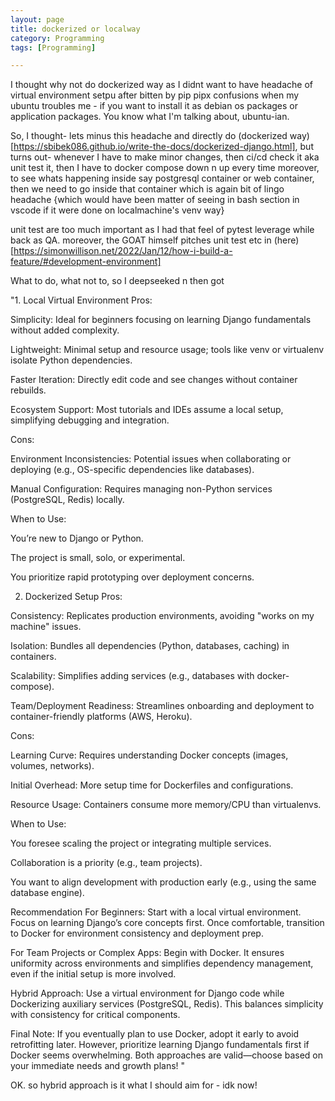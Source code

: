```yaml
---
layout: page
title: dockerized or localway
category: Programming
tags: [Programming] 

---
```


I thought why not do dockerized way as I didnt want to have headache of virtual environment setpu after bitten by pip pipx confusions when my ubuntu troubles me - if you want to install it as debian os packages or application packages. You know what I'm talking about, ubuntu-ian.

So, I thought- lets minus this headache and directly do (dockerized way)[https://sbibek086.github.io/write-the-docs/dockerized-django.html], but turns out- whenever I have to make minor changes, then ci/cd check it aka unit test it, then I have to docker compose down n up every time moreover, to see whats happening inside say postgresql container or web container, then we need to go inside that container which is again bit of lingo headache {which would have been matter of seeing in bash section in vscode if it were done on localmachine's venv way} 

unit test are too much important as I had that feel of pytest leverage while back as QA. moreover, the GOAT himself pitches unit test etc in (here)[https://simonwillison.net/2022/Jan/12/how-i-build-a-feature/#development-environment]

What to do, what not to, so I deepseeked n then got

"1. Local Virtual Environment
Pros:

Simplicity: Ideal for beginners focusing on learning Django fundamentals without added complexity.

Lightweight: Minimal setup and resource usage; tools like venv or virtualenv isolate Python dependencies.

Faster Iteration: Directly edit code and see changes without container rebuilds.

Ecosystem Support: Most tutorials and IDEs assume a local setup, simplifying debugging and integration.

Cons:

Environment Inconsistencies: Potential issues when collaborating or deploying (e.g., OS-specific dependencies like databases).

Manual Configuration: Requires managing non-Python services (PostgreSQL, Redis) locally.

When to Use:

You’re new to Django or Python.

The project is small, solo, or experimental.

You prioritize rapid prototyping over deployment concerns.

2. Dockerized Setup
Pros:

Consistency: Replicates production environments, avoiding "works on my machine" issues.

Isolation: Bundles all dependencies (Python, databases, caching) in containers.

Scalability: Simplifies adding services (e.g., databases with docker-compose).

Team/Deployment Readiness: Streamlines onboarding and deployment to container-friendly platforms (AWS, Heroku).

Cons:

Learning Curve: Requires understanding Docker concepts (images, volumes, networks).

Initial Overhead: More setup time for Dockerfiles and configurations.

Resource Usage: Containers consume more memory/CPU than virtualenvs.

When to Use:

You foresee scaling the project or integrating multiple services.

Collaboration is a priority (e.g., team projects).

You want to align development with production early (e.g., using the same database engine).

Recommendation
For Beginners: Start with a local virtual environment. Focus on learning Django’s core concepts first. Once comfortable, transition to Docker for environment consistency and deployment prep.

For Team Projects or Complex Apps: Begin with Docker. It ensures uniformity across environments and simplifies dependency management, even if the initial setup is more involved.

Hybrid Approach: Use a virtual environment for Django code while Dockerizing auxiliary services (PostgreSQL, Redis). This balances simplicity with consistency for critical components.

Final Note: If you eventually plan to use Docker, adopt it early to avoid retrofitting later. However, prioritize learning Django fundamentals first if Docker seems overwhelming. Both approaches are valid—choose based on your immediate needs and growth plans! "

OK. so hybrid approach is it what I should aim for - idk now!

